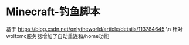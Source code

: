# Minecraft-钓鱼脚本
 
 基于 https://blog.csdn.net/onlytheworld/article/details/113784645 \n
 针对wolfxmc服务器增加了自动重连和/home功能
